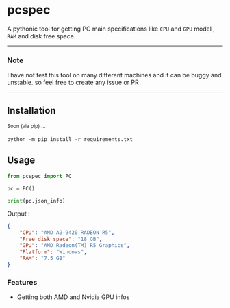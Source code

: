 # pcspec
A pythonic tool for getting PC main specifications like `CPU` and `GPU` model , `RAM` and disk free space.

<hr>

### Note
I have not test this tool on many different machines and it can be buggy and unstable. so feel free to create any issue or PR

<hr>

## Installation
<sub>Soon (via pip) ...</sub>
<br>
<br>
`python -m pip install -r requirements.txt`


## Usage
```python
from pcspec import PC

pc = PC()

print(pc.json_info)
```
Output :
```json
{
    "CPU": "AMD A9-9420 RADEON R5",
    "Free disk space": "18 GB",
    "GPU": "AMD Radeon(TM) R5 Graphics",
    "Platform": "Windows",
    "RAM": "7.5 GB"
}
```
### Features
- Getting both AMD and Nvidia GPU infos
